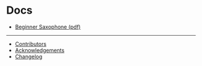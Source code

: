 # Docs

- [Beginner Saxophone (pdf)](Beginner+Saxophone+-+Full+Score.pdf)

---

- [Contributors](CONTRIBUTORS.md)
- [Acknowledgements](ACKNOWLEDGEMENTS.md)
- [Changelog](CHANGELOG.md)
